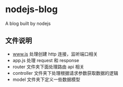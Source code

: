 # nodejs-blog

A blog built by nodejs

## 文件说明

- www.js 处理创建 http 连接，监听端口相关
- app.js 处理 request 和 response
- router 文件夹下面处理路由 api 相关
- controller 文件夹下处理根据请求参数获取数据的逻辑
- model 文件夹下定义一些数据模型
